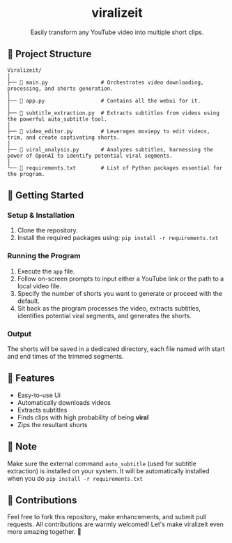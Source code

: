 <div align="center">

  # viralizeit

Easily transform any YouTube video into multiple short clips.

</div>

## 📂 Project Structure
```plaintext
Viralizeit/
│
├── 📜 main.py                 # Orchestrates video downloading, processing, and shorts generation.
│
├── 📜 app.py                  # Contains all the webui for it.
│
├── 📜 subtitle_extraction.py  # Extracts subtitles from videos using the powerful auto_subtitle tool.
│
├── 📜 video_editor.py         # Leverages moviepy to edit videos, trim, and create captivating shorts.
│
├── 📜 viral_analysis.py       # Analyzes subtitles, harnessing the power of OpenAI to identify potential viral segments.
│
└── 📜 requirements.txt        # List of Python packages essential for the program.
```

## 🚀 Getting Started
### Setup & Installation
1. Clone the repository.
2. Install the required packages using: `pip install -r requirements.txt`

### Running the Program
1. Execute the `app` file.
2. Follow on-screen prompts to input either a YouTube link or the path to a local video file.
3. Specify the number of shorts you want to generate or proceed with the default.
4. Sit back as the program processes the video, extracts subtitles, identifies potential viral segments, and generates the shorts.

### Output
The shorts will be saved in a dedicated directory, each file named with start and end times of the trimmed segments.

## 📠 Features 
- Easy-to-use Ui
- Automatically downloads videos
- Extracts subtitles
- Finds clips with high probability of being **viral**
- Zips the resultant shorts

## 📝 Note
Make sure the external command `auto_subtitle` (used for subtitle extraction) is installed on your system. It will be automatically installed when you do `pip install -r requirements.txt`

## 📢 Contributions
Feel free to fork this repository, make enhancements, and submit pull requests. All contributions are warmly welcomed! Let's make viralizeit even more amazing together. 🌟
